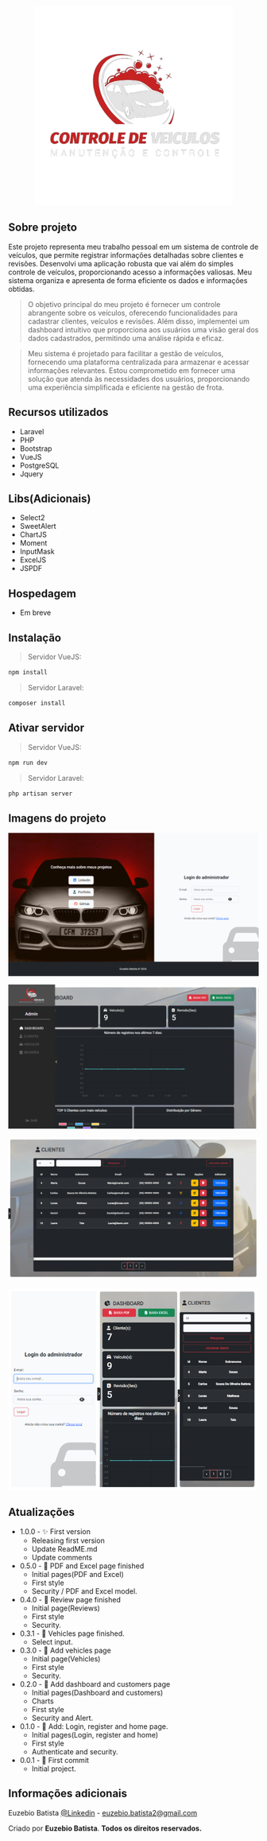 <p align="center"><img src="./public/img/logo.png" width="400" alt="Logo do car control"></p>

## Sobre projeto

Este projeto representa meu trabalho pessoal em um sistema de controle de veículos, que permite registrar informações detalhadas sobre clientes e revisões. Desenvolvi uma aplicação robusta que vai além do simples controle de veículos, proporcionando acesso a informações valiosas. Meu sistema organiza e apresenta de forma eficiente os dados e informações obtidas.

> O objetivo principal do meu projeto é fornecer um controle abrangente sobre os veículos, oferecendo funcionalidades para cadastrar clientes, veículos e revisões. Além disso, implementei um dashboard intuitivo que proporciona aos usuários uma visão geral dos dados cadastrados, permitindo uma análise rápida e eficaz.

> Meu sistema é projetado para facilitar a gestão de veículos, fornecendo uma plataforma centralizada para armazenar e acessar informações relevantes. Estou comprometido em fornecer uma solução que atenda às necessidades dos usuários, proporcionando uma experiência simplificada e eficiente na gestão de frota.


## Recursos utilizados

- Laravel
- PHP
- Bootstrap
- VueJS
- PostgreSQL
- Jquery

## Libs(Adicionais)

- Select2
- SweetAlert
- ChartJS
- Moment
- InputMask
- ExcelJS
- JSPDF

## Hospedagem

- Em breve

## Instalação

> Servidor VueJS:

```sh
npm install
```

> Servidor Laravel:

```sh
composer install
```

## Ativar servidor

> Servidor VueJS:

```sh
npm run dev
```

> Servidor Laravel:

```sh
php artisan server
```

## Imagens do projeto

<p align="center"><img src="./public/project/Page_one.png" alt="Página login"></p>
<p align="center"><img src="./public/project/Page_two.png" alt="Dashboard"></p>
<p align="center"><img src="./public/project/Page_three.png" alt="Página da tabela"></p>
<p align="center"><img src="./public/project/Page_four.png" alt="Página de celular"></p>

## Atualizações

* 1.0.0 - ✨ First version
    * Releasing first version
    * Update ReadME.md
    * Update comments
* 0.5.0 - 📝 PDF and Excel page finished
    * Initial pages(PDF and Excel)
    * First style
    * Security / PDF and Excel model.
* 0.4.0 - 📝 Review page finished
    * Initial page(Reviews)
    * First style
    * Security.
* 0.3.1 - 📝 Vehicles page finished.
    * Select input.
* 0.3.0 - 📝 Add vehicles page
    * Initial page(Vehicles)
    * First style
    * Security.
* 0.2.0 - 📝 Add dashboard and customers page
    * Initial pages(Dashboard and customers)
    * Charts
    * First style
    * Security and Alert.
* 0.1.0 - 📝 Add: Login, register and home page.
    * Initial pages(Login, register and home)
    * First style
    * Authenticate and security.
* 0.0.1 - 🎉 First commit
    * Initial project.


## Informações adicionais

Euzebio Batista [@Linkedin](https://www.linkedin.com/in/euzebio-batista) - euzebio.batista2@gmail.com

Criado por **Euzebio Batista**.
**Todos os direitos reservados.**